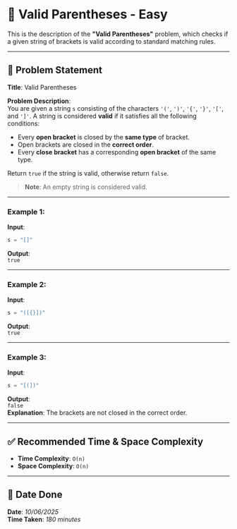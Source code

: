 # 🧮 Valid Parentheses - Easy

This is the description of the **"Valid Parentheses"** problem, which checks if a given string of brackets is valid according to standard matching rules.

---

## 📌 Problem Statement

**Title**: Valid Parentheses

**Problem Description**:  
You are given a string `s` consisting of the characters `'('`, `')'`, `'{'`, `'}'`, `'['`, and `']'`. A string is considered **valid** if it satisfies all the following conditions:

- Every **open bracket** is closed by the **same type** of bracket.  
- Open brackets are closed in the **correct order**.  
- Every **close bracket** has a corresponding **open bracket** of the same type.

Return `true` if the string is valid, otherwise return `false`.

> **Note**: An empty string is considered valid.

---

### Example 1:
**Input**:  
```python
s = "[]"
```

**Output**:  
`true`

---

### Example 2:
**Input**:  
```python
s = "([{}])"
```

**Output**:  
`true`

---

### Example 3:
**Input**:  
```python
s = "[(])"
```

**Output**:  
`false`  
**Explanation**: The brackets are not closed in the correct order.

---

## ✅ Recommended Time & Space Complexity

- **Time Complexity**: `O(n)`  
- **Space Complexity**: `O(n)`  

---

## 📅 Date Done

**Date**: *10/06/2025*  
**Time Taken**: *180 minutes*
